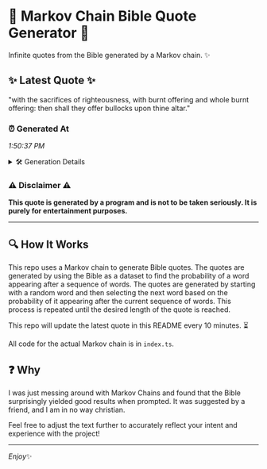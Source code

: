 # 📖 Markov Chain Bible Quote Generator 📖

Infinite quotes from the Bible generated by a Markov chain. ✨

## ✨ Latest Quote ✨
"with the sacrifices of righteousness, with burnt offering and whole burnt offering: then shall they offer bullocks upon thine altar."

### ⏰ Generated At
*1:50:37 PM*

<details>
    <summary>🛠️ Generation Details</summary>
    <p>
        <strong>🌱 Seed:</strong> with<br>
        <strong>🔄 Iterations:</strong> 19<br>
        <strong>📜 Context History:</strong><br>[ with ]: the<br>[ with, the ]: sacrifices<br>[ with, the, sacrifices ]: of<br>[ with, the, sacrifices, of ]: righteousness,<br>[ with, the, sacrifices, of, righteousness, ]: with<br>[ with, the, sacrifices, of, righteousness,, with ]: burnt<br>[ the, sacrifices, of, righteousness,, with, burnt ]: offering<br>[ sacrifices, of, righteousness,, with, burnt, offering ]: and<br>[ of, righteousness,, with, burnt, offering, and ]: whole<br>[ righteousness,, with, burnt, offering, and, whole ]: burnt<br>[ with, burnt, offering, and, whole, burnt ]: offering:<br>[ burnt, offering, and, whole, burnt, offering: ]: then<br>[ offering, and, whole, burnt, offering:, then ]: shall<br>[ and, whole, burnt, offering:, then, shall ]: they<br>[ whole, burnt, offering:, then, shall, they ]: offer<br>[ burnt, offering:, then, shall, they, offer ]: bullocks<br>[ offering:, then, shall, they, offer, bullocks ]: upon<br>[ then, shall, they, offer, bullocks, upon ]: thine<br>[ shall, they, offer, bullocks, upon, thine ]: altar.<br>
    </p>
</details>

### ⚠️ Disclaimer ⚠️
**This quote is generated by a program and is not to be taken seriously. It is purely for entertainment purposes.**

---

## 🔍 How It Works

This repo uses a Markov chain to generate Bible quotes. The quotes are generated by using the Bible as a dataset to find the probability of a word appearing after a sequence of words. The quotes are generated by starting with a random word and then selecting the next word based on the probability of it appearing after the current sequence of words. This process is repeated until the desired length of the quote is reached.

This repo will update the latest quote in this README every 10 minutes. ⏳

All code for the actual Markov chain is in `index.ts`.

## ❓ Why

I was just messing around with Markov Chains and found that the Bible surprisingly yielded good results when prompted. 
It was suggested by a friend, and I am in no way christian.

Feel free to adjust the text further to accurately reflect your intent and experience with the project!

---

*Enjoy*✨
